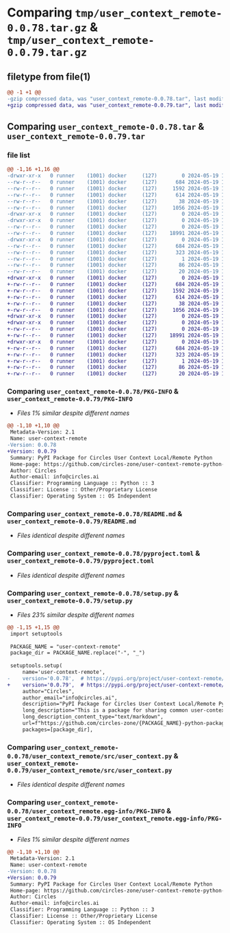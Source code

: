 # Comparing `tmp/user_context_remote-0.0.78.tar.gz` & `tmp/user_context_remote-0.0.79.tar.gz`

## filetype from file(1)

```diff
@@ -1 +1 @@
-gzip compressed data, was "user_context_remote-0.0.78.tar", last modified: Sun May 19 17:49:33 2024, max compression
+gzip compressed data, was "user_context_remote-0.0.79.tar", last modified: Sun May 19 18:38:25 2024, max compression
```

## Comparing `user_context_remote-0.0.78.tar` & `user_context_remote-0.0.79.tar`

### file list

```diff
@@ -1,16 +1,16 @@
-drwxr-xr-x   0 runner    (1001) docker     (127)        0 2024-05-19 17:49:33.217081 user_context_remote-0.0.78/
--rw-r--r--   0 runner    (1001) docker     (127)      684 2024-05-19 17:49:33.217081 user_context_remote-0.0.78/PKG-INFO
--rw-r--r--   0 runner    (1001) docker     (127)     1592 2024-05-19 17:49:11.000000 user_context_remote-0.0.78/README.md
--rw-r--r--   0 runner    (1001) docker     (127)      614 2024-05-19 17:49:11.000000 user_context_remote-0.0.78/pyproject.toml
--rw-r--r--   0 runner    (1001) docker     (127)       38 2024-05-19 17:49:33.217081 user_context_remote-0.0.78/setup.cfg
--rw-r--r--   0 runner    (1001) docker     (127)     1056 2024-05-19 17:49:11.000000 user_context_remote-0.0.78/setup.py
-drwxr-xr-x   0 runner    (1001) docker     (127)        0 2024-05-19 17:49:33.213081 user_context_remote-0.0.78/user_context_remote/
-drwxr-xr-x   0 runner    (1001) docker     (127)        0 2024-05-19 17:49:33.213081 user_context_remote-0.0.78/user_context_remote/src/
--rw-r--r--   0 runner    (1001) docker     (127)        0 2024-05-19 17:49:11.000000 user_context_remote-0.0.78/user_context_remote/src/__init__.py
--rw-r--r--   0 runner    (1001) docker     (127)    18991 2024-05-19 17:49:11.000000 user_context_remote-0.0.78/user_context_remote/src/user_context.py
-drwxr-xr-x   0 runner    (1001) docker     (127)        0 2024-05-19 17:49:33.217081 user_context_remote-0.0.78/user_context_remote.egg-info/
--rw-r--r--   0 runner    (1001) docker     (127)      684 2024-05-19 17:49:33.000000 user_context_remote-0.0.78/user_context_remote.egg-info/PKG-INFO
--rw-r--r--   0 runner    (1001) docker     (127)      323 2024-05-19 17:49:33.000000 user_context_remote-0.0.78/user_context_remote.egg-info/SOURCES.txt
--rw-r--r--   0 runner    (1001) docker     (127)        1 2024-05-19 17:49:33.000000 user_context_remote-0.0.78/user_context_remote.egg-info/dependency_links.txt
--rw-r--r--   0 runner    (1001) docker     (127)       86 2024-05-19 17:49:33.000000 user_context_remote-0.0.78/user_context_remote.egg-info/requires.txt
--rw-r--r--   0 runner    (1001) docker     (127)       20 2024-05-19 17:49:33.000000 user_context_remote-0.0.78/user_context_remote.egg-info/top_level.txt
+drwxr-xr-x   0 runner    (1001) docker     (127)        0 2024-05-19 18:38:25.097244 user_context_remote-0.0.79/
+-rw-r--r--   0 runner    (1001) docker     (127)      684 2024-05-19 18:38:25.097244 user_context_remote-0.0.79/PKG-INFO
+-rw-r--r--   0 runner    (1001) docker     (127)     1592 2024-05-19 18:38:08.000000 user_context_remote-0.0.79/README.md
+-rw-r--r--   0 runner    (1001) docker     (127)      614 2024-05-19 18:38:08.000000 user_context_remote-0.0.79/pyproject.toml
+-rw-r--r--   0 runner    (1001) docker     (127)       38 2024-05-19 18:38:25.097244 user_context_remote-0.0.79/setup.cfg
+-rw-r--r--   0 runner    (1001) docker     (127)     1056 2024-05-19 18:38:08.000000 user_context_remote-0.0.79/setup.py
+drwxr-xr-x   0 runner    (1001) docker     (127)        0 2024-05-19 18:38:25.093244 user_context_remote-0.0.79/user_context_remote/
+drwxr-xr-x   0 runner    (1001) docker     (127)        0 2024-05-19 18:38:25.097244 user_context_remote-0.0.79/user_context_remote/src/
+-rw-r--r--   0 runner    (1001) docker     (127)        0 2024-05-19 18:38:08.000000 user_context_remote-0.0.79/user_context_remote/src/__init__.py
+-rw-r--r--   0 runner    (1001) docker     (127)    18991 2024-05-19 18:38:08.000000 user_context_remote-0.0.79/user_context_remote/src/user_context.py
+drwxr-xr-x   0 runner    (1001) docker     (127)        0 2024-05-19 18:38:25.097244 user_context_remote-0.0.79/user_context_remote.egg-info/
+-rw-r--r--   0 runner    (1001) docker     (127)      684 2024-05-19 18:38:25.000000 user_context_remote-0.0.79/user_context_remote.egg-info/PKG-INFO
+-rw-r--r--   0 runner    (1001) docker     (127)      323 2024-05-19 18:38:25.000000 user_context_remote-0.0.79/user_context_remote.egg-info/SOURCES.txt
+-rw-r--r--   0 runner    (1001) docker     (127)        1 2024-05-19 18:38:25.000000 user_context_remote-0.0.79/user_context_remote.egg-info/dependency_links.txt
+-rw-r--r--   0 runner    (1001) docker     (127)       86 2024-05-19 18:38:25.000000 user_context_remote-0.0.79/user_context_remote.egg-info/requires.txt
+-rw-r--r--   0 runner    (1001) docker     (127)       20 2024-05-19 18:38:25.000000 user_context_remote-0.0.79/user_context_remote.egg-info/top_level.txt
```

### Comparing `user_context_remote-0.0.78/PKG-INFO` & `user_context_remote-0.0.79/PKG-INFO`

 * *Files 1% similar despite different names*

```diff
@@ -1,10 +1,10 @@
 Metadata-Version: 2.1
 Name: user-context-remote
-Version: 0.0.78
+Version: 0.0.79
 Summary: PyPI Package for Circles User Context Local/Remote Python
 Home-page: https://github.com/circles-zone/user-context-remote-python-package
 Author: Circles
 Author-email: info@circles.ai
 Classifier: Programming Language :: Python :: 3
 Classifier: License :: Other/Proprietary License
 Classifier: Operating System :: OS Independent
```

### Comparing `user_context_remote-0.0.78/README.md` & `user_context_remote-0.0.79/README.md`

 * *Files identical despite different names*

### Comparing `user_context_remote-0.0.78/pyproject.toml` & `user_context_remote-0.0.79/pyproject.toml`

 * *Files identical despite different names*

### Comparing `user_context_remote-0.0.78/setup.py` & `user_context_remote-0.0.79/setup.py`

 * *Files 23% similar despite different names*

```diff
@@ -1,15 +1,15 @@
 import setuptools
 
 PACKAGE_NAME = "user-context-remote"
 package_dir = PACKAGE_NAME.replace("-", "_")
 
 setuptools.setup(
     name='user-context-remote',
-    version='0.0.78',  # https://pypi.org/project/user-context-remote/
+    version='0.0.79',  # https://pypi.org/project/user-context-remote/
     author="Circles",
     author_email="info@circles.ai",
     description="PyPI Package for Circles User Context Local/Remote Python",
     long_description="This is a package for sharing common user-context-remote functions used in different repositories",
     long_description_content_type="text/markdown",
     url=f"https://github.com/circles-zone/{PACKAGE_NAME}-python-package",
     packages=[package_dir],
```

### Comparing `user_context_remote-0.0.78/user_context_remote/src/user_context.py` & `user_context_remote-0.0.79/user_context_remote/src/user_context.py`

 * *Files identical despite different names*

### Comparing `user_context_remote-0.0.78/user_context_remote.egg-info/PKG-INFO` & `user_context_remote-0.0.79/user_context_remote.egg-info/PKG-INFO`

 * *Files 1% similar despite different names*

```diff
@@ -1,10 +1,10 @@
 Metadata-Version: 2.1
 Name: user-context-remote
-Version: 0.0.78
+Version: 0.0.79
 Summary: PyPI Package for Circles User Context Local/Remote Python
 Home-page: https://github.com/circles-zone/user-context-remote-python-package
 Author: Circles
 Author-email: info@circles.ai
 Classifier: Programming Language :: Python :: 3
 Classifier: License :: Other/Proprietary License
 Classifier: Operating System :: OS Independent
```

